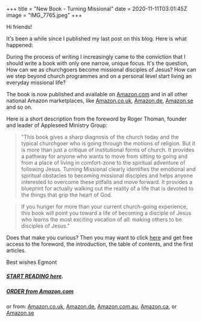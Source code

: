 +++
title = "New Book - Turning Missional"
date = 2020-11-11T03:01:45Z
image = "IMG_7765.jpeg"
+++

Hi friends!

It's been a while since I published my last post on this blog. Here is what happened: 

During the process of writing I increasingly came to the conviction that I should write a book with only one narrow, unique focus. It's the question, How can we as churchgoers become missional disciples of Jesus? How can we step beyond church programmes and on a personal level start living an everyday missional life? 

The book is now published and available on [Amazon.com](https://www.amazon.com/gp/product/B08MCN8TK6?pf_rd_r=18VP3SDTM7J5R5W6NB4F&pf_rd_p=6fc81c8c-2a38-41c6-a68a-f78c79e7253f) and in all other national Amazon marketplaces, like [Amazon.co.uk](https://www.amazon.co.uk/Turning-Missional-Through-Churchgoer-Mentality/dp/B08LG3HV8Q/ref=sr_1_1?dchild=1&keywords=turning+missional&qid=1605430562&sr=8-1), [Amazon.de](https://www.amazon.de/gp/product/B08MCN8TK6?pf_rd_r=MBWKREPS9XKXYH9NCMBF&pf_rd_p=e74560f2-413d-4879-8f94-12e0d76ee953&pd_rd_r=37f3f5f1-9868-4b50-a73d-1d28932eaa5f&pd_rd_w=yd3aX&pd_rd_wg=jtGQ6&ref_=pd_gw_unk), [Amazon.se](https://www.amazon.se/Turning-Missional-Through-Churchgoer-Mentality/dp/B08LG3HV8Q/ref=sr_1_1?dchild=1&keywords=turning+missional&qid=1605430167&sr=8-1) and so on.

Here is a short description from the foreword by Roger Thoman, founder and leader of Appleseed Ministry Group:

> "This book gives a sharp diagnosis of the church today and the typical churchgoer who is going through the motions of religion. But it is more than just a critique of institutional forms of church. It provides a pathway for anyone who wants to move from sitting to going and from a place of living in comfort-zone to the spiritual adventure of following Jesus. Turning Missional clearly identifies the emotional and spiritual obstacles to becoming missional disciples and helps anyone interested to overcome these pitfalls and move forward. It provides a blueprint for actually walking out the reality of a life that is devoted to the things that grip the heart of God.

> If you hunger for more than your current church-going experience, this book will point you toward a life of becoming a disciple of Jesus who learns the most exciting vocation of all: making others to be disciples of Jesus."

Does that make you curious? Then you may want to click [here](https://read.amazon.com/kp/embed?asin=B08MCN8TK6&preview=newtab&linkCode=kpe&ref_=cm_sw_r_kb_dp_VvfRFbA18XVAC) and get free access to the foreword, the introduction, the table of contents, and the first articles.


Best wishes
Egmont




##### [START READING here](https://read.amazon.com/kp/embed?asin=B08MCN8TK6&preview=newtab&linkCode=kpe&ref_=cm_sw_r_kb_dp_VvfRFbA18XVAC).


##### [ORDER from Amazon.com](https://www.amazon.com/gp/product/B08MCN8TK6?pf_rd_r=18VP3SDTM7J5R5W6NB4F&pf_rd_p=6fc81c8c-2a38-41c6-a68a-f78c79e7253f) 
or from: [Amazon.co.uk](https://www.amazon.co.uk/Turning-Missional-Through-Churchgoer-Mentality/dp/B08LG3HV8Q/ref=sr_1_1?dchild=1&keywords=turning+missional&qid=1605430562&sr=8-1), [Amazon.de](https://www.amazon.de/gp/product/B08MCN8TK6?pf_rd_r=MBWKREPS9XKXYH9NCMBF&pf_rd_p=e74560f2-413d-4879-8f94-12e0d76ee953&pd_rd_r=37f3f5f1-9868-4b50-a73d-1d28932eaa5f&pd_rd_w=yd3aX&pd_rd_wg=jtGQ6&ref_=pd_gw_unk), [Amazon.com.au](https://www.amazon.com.au/Turning-Missional-Through-Churchgoer-Mentality-ebook/dp/B08MCN8TK6/ref=sr_1_1?dchild=1&keywords=turning+missional&qid=1605433356&sr=8-1), [Amazon.ca](https://www.amazon.ca/Turning-Missional-Through-Churchgoer-Mentality/dp/B08LG3HV8Q/ref=sr_1_1?dchild=1&keywords=turning+missional&qid=1605434210&sr=8-1), or [Amazon.se](https://www.amazon.se/Turning-Missional-Through-Churchgoer-Mentality/dp/B08LG3HV8Q/ref=sr_1_1?dchild=1&keywords=turning+missional&qid=1605430167&sr=8-1)



